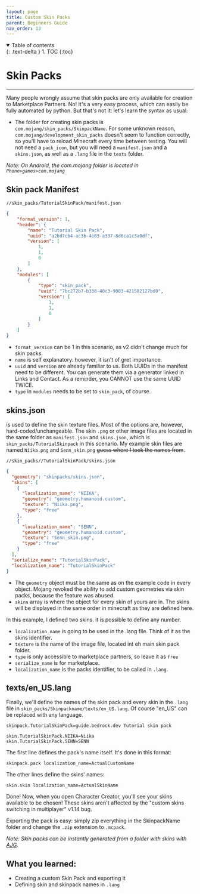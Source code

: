 ```yaml
---
layout: page
title: Custom Skin Packs
parent: Beginners Guide
nav_order: 13
---
```


<details id="toc" open markdown="block">
  <summary>
    Table of contents
  </summary>
  {: .text-delta }
1. TOC
{:toc}
</details>

# Skin Packs
<!-- - [Skin pack Manifest](#Skin pack Manifest)
- [skins.json](#skins.json)
- [texts/en_US.lang](#texts/en_US.lang)
- [What you learned](#What you learned:) -->

----

Many people wrongly assume that skin packs are only available for creation to Marketplace Partners. No! It's a very easy process, which can easily be fully automated by python. But that's not it: let's learn the syntax as usual:

- The folder for creating skin packs is `com.mojang/skin_packs/SkinpackName`. For some unknown reason, `com.mojang/development_skin_packs` doesn't seem to function correctly, so you'll have to reload Minecraft every time between testing. You will not need a `pack_icon`, but you will need a `manifest.json` and a `skins.json`, as well as a `.lang` file in the `texts` folder.


*Note: On Android, the com.mojang folder is located in `Phone>games>com.mojang`*


## Skin pack Manifest

`//skin_packs/TutorialSkinPack/manifest.json`
```json
{
    "format_version": 1,
    "header": {
        "name": "Tutorial Skin Pack",
        "uuid": "a2bd7cb4-ac3b-4e03-a337-8d6ca1c3a0df",
        "version": [
            1,
            1,
            0
        ]
    },
    "modules": [
        {
            "type": "skin_pack",
            "uuid": "7bc272b7-b338-40c3-9003-421582127bd0",
            "version": [
                1,
                1,
                0
            ]
        }
    ]
}
```

- `format_version` can be 1 in this scenario, as v2 didn't change much for skin packs.
- `name` is self explanatory. however, it isn't of gret importance.
- `uuid` and `version` are already familiar to us. Both UUIDs in the manifest need to be different. You can generate them via a generator linked in Links and Contact. As a reminder, you CANNOT use the same UUID TWICE.
- `type` in `modules` needs to be set to `skin_pack`, of course.


## skins.json

is used to define the skin texture files. Most of the options are, however, hard-coded/unchangeable. The skin `.png` or other image files are located in the same folder as `manifest.json` and `skins.json`, which is `skin_packs/TutorialSkinpack` in this scenario. My example skin files are named `Niika.png` and `Senn_skin.png` ~~guess where I took the names from~~.

`//skin_packs//TutorialSkinPack/skins.json`
```json
{
  "geometry": "skinpacks/skins.json",
  "skins": [
    {
      "localization_name": "NIIKA",
      "geometry": "geometry.humanoid.custom",
      "texture": "Niika.png",
      "type": "free"
    },
    {
      "localization_name": "SENN",
      "geometry": "geometry.humanoid.custom",
      "texture": "Senn_skin.png",
      "type": "free"
    }
  ],
  "serialize_name": "TutorialSkinPack",
  "localization_name": "TutorialSkinPack"
}
```

- The `geometry` object must be the same as on the example code in every object. Mojang revoked the ability to add custom geometries via skin packs, because the feature was abused.
- `skins` array is where the object for every skin of yours are in. The skins will be displayed in the same order in minecraft as they are defined here.

In this example, I defined two skins. it is possible to define any number.
- `localization_name` is going to be used in the .lang file. Think of it as the skins identifier.
- `texture` is the name of the image file, located int eh main skin pack folder.
- `type` is only accessible to marketplace partners, so leave it as `free`
- `serialize_name` is for marketplace.
- `localization_name` is the packs identifier, to be called in `.lang`.

## texts/en_US.lang

Finally, we'll define the names of the skin pack and every skin in the `.lang` file in `skin_packs/Skinpackname/texts/en_US.lang`. Of course "en_US" can be replaced with any language.

```
skinpack.TutorialSkinPack=guide.bedrock.dev Tutorial skin pack

skin.TutorialSkinPack.NIIKA=Niika
skin.TutorialSkinPack.SENN=SENN
```

The first line defines the pack's name itself. It's done in this format:

`skinpack.pack localization_name=ActualCustomName`

The other lines define the skins' names:

`skin.skin localization_name=ActualSkinName`

Done! Now, when you open Character Creator, you'll see your skins available to be chosen! These skins aren't affected by the "custom skins switching in multiplayer" v1.14 bug.

Exporting the pack is easy: simply zip everything in the SkinpackName folder and change the `.zip` extension to `.mcpack`.

*Note: Skin packs can be instantly generated from a folder with skins with [AJG](https://kaifireborn.itch.io/add-on-json-generator).*


## What you learned:
- Creating a custom Skin Pack and exporting it
- Defining skin and skinpack names in `.lang`
